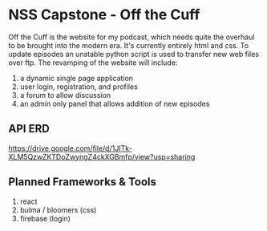 # NSS Capstone - Off the Cuff
Off the Cuff is the website for my podcast, which needs quite the overhaul to be brought into the modern era. It's currently entirely html and css. To update episodes an unstable python script is used to transfer new web files over ftp. The revamping of the website will include:
1. a dynamic single page application
1. user login, registration, and profiles
1. a forum to allow discussion
1. an admin only panel that allows addition of new episodes

## API ERD
https://drive.google.com/file/d/1JITk-XLM5QzwZKTDoZwyngZ4ckXGBmfp/view?usp=sharing

## Planned Frameworks & Tools
1. react
1. bulma / bloomers (css)
1. firebase (login)
